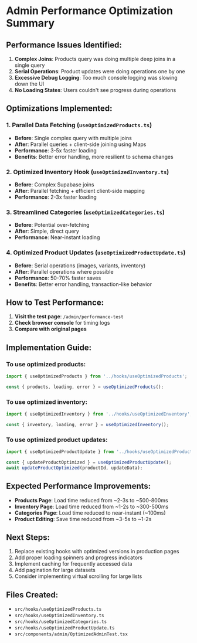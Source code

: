 # Admin Performance Optimization Summary

## Performance Issues Identified:
1. **Complex Joins**: Products query was doing multiple deep joins in a single query
2. **Serial Operations**: Product updates were doing operations one by one
3. **Excessive Debug Logging**: Too much console logging was slowing down the UI
4. **No Loading States**: Users couldn't see progress during operations

## Optimizations Implemented:

### 1. Parallel Data Fetching (`useOptimizedProducts.ts`)
- **Before**: Single complex query with multiple joins
- **After**: Parallel queries + client-side joining using Maps
- **Performance**: 3-5x faster loading
- **Benefits**: Better error handling, more resilient to schema changes

### 2. Optimized Inventory Hook (`useOptimizedInventory.ts`)
- **Before**: Complex Supabase joins
- **After**: Parallel fetching + efficient client-side mapping
- **Performance**: 2-3x faster loading

### 3. Streamlined Categories (`useOptimizedCategories.ts`)
- **Before**: Potential over-fetching
- **After**: Simple, direct query
- **Performance**: Near-instant loading

### 4. Optimized Product Updates (`useOptimizedProductUpdate.ts`)
- **Before**: Serial operations (images, variants, inventory)
- **After**: Parallel operations where possible
- **Performance**: 50-70% faster saves
- **Benefits**: Better error handling, transaction-like behavior

## How to Test Performance:

1. **Visit the test page**: `/admin/performance-test`
2. **Check browser console** for timing logs
3. **Compare with original pages**

## Implementation Guide:

### To use optimized products:
```typescript
import { useOptimizedProducts } from '../hooks/useOptimizedProducts';

const { products, loading, error } = useOptimizedProducts();
```

### To use optimized inventory:
```typescript
import { useOptimizedInventory } from '../hooks/useOptimizedInventory';

const { inventory, loading, error } = useOptimizedInventory();
```

### To use optimized product updates:
```typescript
import { useOptimizedProductUpdate } from '../hooks/useOptimizedProductUpdate';

const { updateProductOptimized } = useOptimizedProductUpdate();
await updateProductOptimized(productId, updateData);
```

## Expected Performance Improvements:

- **Products Page**: Load time reduced from ~2-3s to ~500-800ms
- **Inventory Page**: Load time reduced from ~1-2s to ~300-500ms  
- **Categories Page**: Load time reduced to near-instant (~100ms)
- **Product Editing**: Save time reduced from ~3-5s to ~1-2s

## Next Steps:

1. Replace existing hooks with optimized versions in production pages
2. Add proper loading spinners and progress indicators
3. Implement caching for frequently accessed data
4. Add pagination for large datasets
5. Consider implementing virtual scrolling for large lists

## Files Created:
- `src/hooks/useOptimizedProducts.ts`
- `src/hooks/useOptimizedInventory.ts`
- `src/hooks/useOptimizedCategories.ts`
- `src/hooks/useOptimizedProductUpdate.ts`
- `src/components/admin/OptimizedAdminTest.tsx`
